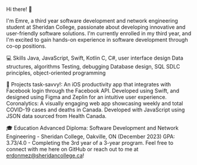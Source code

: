 Hi there! 👋

I'm Emre, a third year software development and network engineering student at Sheridan College, passionate about developing innovative and user-friendly software solutions. I'm currently enrolled in my third year, and I'm excited to gain hands-on experience in software development through co-op positions.

💻 Skills
Java, JavaScript, Swift, Kotlin
C, C#, user interface design
Data structures, algorithms
Testing, debugging
Database design, SQL
SDLC principles, object-oriented programming

🚀 Projects
task-savvy!: An iOS productivity app that integrates with Facebook login through the Facebook API. Developed using Swift, and designed using Figma and Zeplin for an intuitive user experience.
Coronalytics: A visually engaging web app showcasing weekly and total COVID-19 cases and deaths in Canada. Developed with JavaScript using JSON data sourced from Health Canada.

🎓 Education
Advanced Diploma: Software Development and Network Engineering - Sheridan College, Oakville, ON (December 2023)
GPA: 3.73/4.0 - Completing the 3rd year of a 3-year program.
Feel free to connect with me here on GitHub or reach out to me at erdonmez@sheridancollege.ca!

<!---
emrerd/emrerd is a ✨ special ✨ repository because its `README.md` (this file) appears on your GitHub profile.
You can click the Preview link to take a look at your changes.
--->

